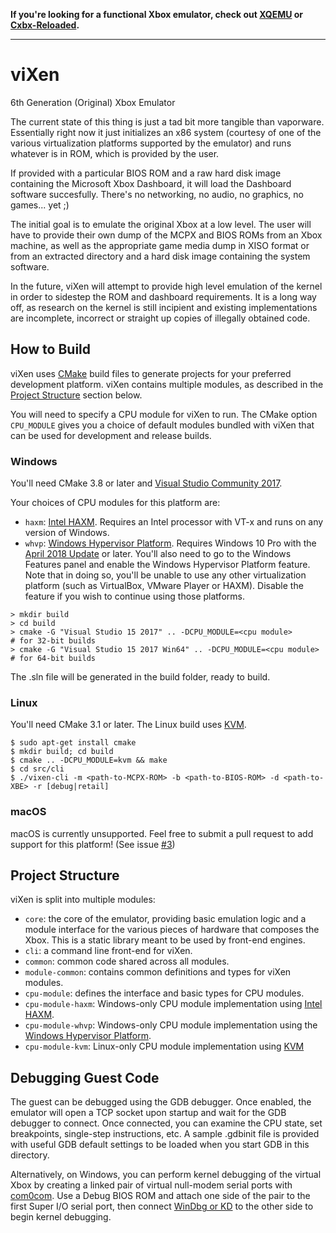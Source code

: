 **If you're looking for a functional Xbox emulator, check out [XQEMU](http://xqemu.com/)
or [Cxbx-Reloaded](https://github.com/Cxbx-Reloaded/Cxbx-Reloaded).**

---

# viXen
6th Generation (Original) Xbox Emulator

The current state of this thing is just a tad bit more tangible than vaporware.
Essentially right now it just initializes an x86 system (courtesy of one of the
various virtualization platforms supported by the emulator) and runs whatever
is in ROM, which is provided by the user.

If provided with a particular BIOS ROM and a raw hard disk image containing the
Microsoft Xbox Dashboard, it will load the Dashboard software succesfully.
There's no networking, no audio, no graphics, no games... yet ;)

The initial goal is to emulate the original Xbox at a low level. The user will
have to provide their own dump of the MCPX and BIOS ROMs from an Xbox machine,
as well as the appropriate game media dump in XISO format or from an extracted
directory and a hard disk image containing the system software.

In the future, viXen will attempt to provide high level emulation of the kernel
in order to sidestep the ROM and dashboard requirements. It is a long way off,
as research on the kernel is still incipient and existing implementations are
incomplete, incorrect or straight up copies of illegally obtained code.

How to Build
------------
viXen uses [CMake](https://cmake.org/) build files to generate projects for
your preferred development platform. viXen contains multiple modules, as
described in the [Project Structure](#project-structure) section below.

You will need to specify a CPU module for viXen to run. The CMake option
`CPU_MODULE` gives you a choice of default modules bundled with viXen that
can be used for development and release builds.

### Windows
You'll need CMake 3.8 or later and [Visual Studio Community 2017](https://www.visualstudio.com/downloads/).

Your choices of CPU modules for this platform are:
- `haxm`: [Intel HAXM](https://software.intel.com/en-us/articles/intel-hardware-accelerated-execution-manager-intel-haxm).
Requires an Intel processor with VT-x and runs on any version of Windows.
- `whvp`: [Windows Hypervisor Platform](https://docs.microsoft.com/en-us/virtualization/api/).
Requires Windows 10 Pro with the [April 2018 Update](https://support.microsoft.com/en-us/help/4028685/windows-10-get-the-update)
or later. You'll also need to go to the Windows Features panel and enable the
Windows Hypervisor Platform feature. Note that in doing so, you'll be unable to
use any other virtualization platform (such as VirtualBox, VMware Player or
HAXM). Disable the feature if you wish to continue using those platforms.

```
> mkdir build
> cd build
> cmake -G "Visual Studio 15 2017" .. -DCPU_MODULE=<cpu module>         # for 32-bit builds
> cmake -G "Visual Studio 15 2017 Win64" .. -DCPU_MODULE=<cpu module>   # for 64-bit builds
```
The .sln file will be generated in the build folder, ready to build.

### Linux
You'll need CMake 3.1 or later. The Linux build uses [KVM](https://www.linux-kvm.org/page/Main_Page).

```
$ sudo apt-get install cmake
$ mkdir build; cd build
$ cmake .. -DCPU_MODULE=kvm && make
$ cd src/cli
$ ./vixen-cli -m <path-to-MCPX-ROM> -b <path-to-BIOS-ROM> -d <path-to-XBE> -r [debug|retail]
```

### macOS
macOS is currently unsupported. Feel free to submit a pull request to add
support for this platform! (See issue [#3](https://github.com/StrikerX3/viXen/issues/3))

Project Structure
-----------------
viXen is split into multiple modules:
- `core`: the core of the emulator, providing basic emulation logic and a
module interface for the various pieces of hardware that composes the Xbox.
This is a static library meant to be used by front-end engines.
- `cli`: a command line front-end for viXen.
- `common`: common code shared across all modules.
- `module-common`: contains common definitions and types for viXen modules.
- `cpu-module`: defines the interface and basic types for CPU modules.
- `cpu-module-haxm`: Windows-only CPU module implementation using [Intel HAXM](https://github.com/intel/haxm).
- `cpu-module-whvp`: Windows-only CPU module implementation using the [Windows Hypervisor Platform](https://docs.microsoft.com/en-us/virtualization/api/).
- `cpu-module-kvm`: Linux-only CPU module implementation using [KVM](https://www.kernel.org/doc/Documentation/virtual/kvm/api.txt)

Debugging Guest Code
--------------------
The guest can be debugged using the GDB debugger. Once enabled, the emulator
will open a TCP socket upon startup and wait for the GDB debugger to connect.
Once connected, you can examine the CPU state, set breakpoints, single-step
instructions, etc. A sample .gdbinit file is provided with useful GDB default
settings to be loaded when you start GDB in this directory.

Alternatively, on Windows, you can perform kernel debugging of the virtual Xbox
by creating a linked pair of virtual null-modem serial ports with [com0com](http://com0com.sourceforge.net/).
Use a Debug BIOS ROM and attach one side of the pair to the first Super I/O
serial port, then connect [WinDbg or KD](https://docs.microsoft.com/en-us/windows-hardware/drivers/debugger/)
to the other side to begin kernel debugging.
